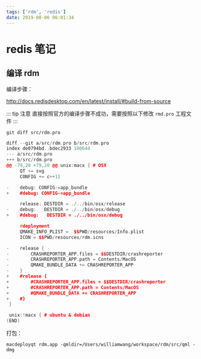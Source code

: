 ```yaml
---
tags: ['rdm', 'redis']
date: 2019-08-06 06:01:34
---
```


# redis 笔记

## 编译 rdm

编译步骤：

<http://docs.redisdesktop.com/en/latest/install/#build-from-source>

::: tip 注意
直接按照官方的编译步骤不成功，需要按照以下修改 `rmd.pro` 工程文件
:::

```shell
git diff src/rdm.pro
```

```C++
diff --git a/src/rdm.pro b/src/rdm.pro
index de0794bd..bdec2933 100644
--- a/src/rdm.pro
+++ b/src/rdm.pro
@@ -79,20 +79,20 @@ unix:macx { # OSX
     QT += svg
     CONFIG += c++11

-    debug: CONFIG-=app_bundle
+    #debug: CONFIG-=app_bundle

     release: DESTDIR = ./../bin/osx/release
-    debug:   DESTDIR = ./../bin/osx/debug
+    #debug:   DESTDIR = ./../bin/osx/debug

     #deployment
     QMAKE_INFO_PLIST =  $$PWD/resources/Info.plist
     ICON = $$PWD/resources/rdm.icns

-    release {
-        CRASHREPORTER_APP.files = $$DESTDIR/crashreporter
-        CRASHREPORTER_APP.path = Contents/MacOS
-        QMAKE_BUNDLE_DATA += CRASHREPORTER_APP
-    }
+    #release {
+        #CRASHREPORTER_APP.files = $$DESTDIR/crashreporter
+        #CRASHREPORTER_APP.path = Contents/MacOS
+        #QMAKE_BUNDLE_DATA += CRASHREPORTER_APP
+    #}
 }

 unix:!macx { # ubuntu & debian
(END)
```

打包：

```shell
macdeployqt rdm.app -qmldir=/Users/williamwang/workspace/rdm/src/qml -dmg
```
